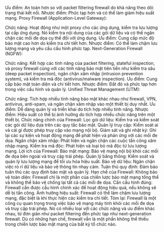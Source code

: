 Ưu điểm: An toàn hơn so với packet filtering firewall do khả năng theo dõi trạng thái kết nối.
Nhược điểm: Phức tạp hơn và có thể làm giảm hiệu suất mạng.
Proxy Firewall (Application-Level Gateway):

Chức năng: Hoạt động như một proxy cho các ứng dụng, kiểm tra lưu lượng tại cấp ứng dụng. Nó kiểm tra nội dung của các gói dữ liệu và có thể ngăn chặn các mối đe dọa cụ thể đối với ứng dụng.
Ưu điểm: Cung cấp mức độ bảo mật cao hơn do kiểm tra chi tiết hơn.
Nhược điểm: Có thể làm chậm lưu lượng mạng và yêu cầu cấu hình phức tạp.
Next-Generation Firewall (NGFW):

Chức năng: Kết hợp các tính năng của packet filtering, stateful inspection, và proxy firewall cùng với các tính năng bảo mật tiên tiến như kiểm tra sâu (deep packet inspection), ngăn chặn xâm nhập (intrusion prevention system), và kiểm tra mã độc (antivirus/malware inspection).
Ưu điểm: Cung cấp bảo mật toàn diện và chi tiết hơn.
Nhược điểm: Đắt đỏ và phức tạp hơn trong việc cấu hình và quản lý.
Unified Threat Management (UTM):

Chức năng: Tích hợp nhiều tính năng bảo mật khác nhau như firewall, VPN, antivirus, anti-spam, và ngăn chặn xâm nhập vào một thiết bị duy nhất.
Ưu điểm: Dễ dàng quản lý và triển khai do tích hợp nhiều tính năng.
Nhược điểm: Hiệu suất có thể bị ảnh hưởng do tích hợp nhiều chức năng trên một thiết bị.
Chức năng chính của Firewall:
Lọc gói dữ liệu: Kiểm tra và kiểm soát các gói dữ liệu dựa trên các quy tắc bảo mật.
Quản lý truy cập: Kiểm soát ai và cái gì được phép truy cập vào mạng nội bộ.
Giám sát và ghi nhật ký: Ghi lại các sự kiện và hoạt động mạng để phát hiện và phản ứng với các mối đe dọa.
Ngăn chặn xâm nhập: Phát hiện và ngăn chặn các cuộc tấn công xâm nhập mạng.
Kiểm tra mã độc: Phát hiện và loại bỏ mã độc từ lưu lượng mạng.
Lợi ích của Firewall:
Bảo mật mạng: Bảo vệ mạng nội bộ khỏi các mối đe dọa bên ngoài và truy cập trái phép.
Quản lý băng thông: Kiểm soát và quản lý lưu lượng mạng để tối ưu hóa hiệu suất.
Bảo vệ dữ liệu: Ngăn chặn việc rò rỉ dữ liệu và bảo vệ thông tin nhạy cảm.
Tuân thủ quy định: Đảm bảo tuân thủ các quy định bảo mật và quản lý.
Hạn chế của Firewall:
Không bảo vệ toàn diện: Firewall chỉ là một phần của chiến lược bảo mật mạng tổng thể và không thể bảo vệ chống lại tất cả các mối đe dọa.
Cần cấu hình đúng: Firewall cần được cấu hình chính xác để hoạt động hiệu quả, nếu không sẽ dễ bị tấn công.
Ảnh hưởng hiệu suất: Firewall có thể làm chậm lưu lượng mạng, đặc biệt là khi thực hiện các kiểm tra chi tiết.
Tóm lại:
Firewall là một công cụ quan trọng trong việc bảo vệ mạng máy tính khỏi các mối đe dọa và truy cập trái phép. Nó có nhiều loại với các chức năng và ưu điểm khác nhau, từ đơn giản như packet filtering đến phức tạp như next-generation firewall. Dù có những hạn chế, firewall vẫn là một phần không thể thiếu trong chiến lược bảo mật mạng của bất kỳ tổ chức nào.